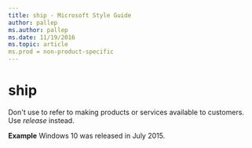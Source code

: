 ```yaml
---
title: ship - Microsoft Style Guide
author: pallep
ms.author: pallep
ms.date: 11/19/2016
ms.topic: article
ms.prod = non-product-specific
---
```


# ship

Don't use to refer to making products or services available to customers. Use *release* instead. 

**Example** Windows 10 was released in July 2015.
